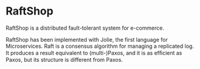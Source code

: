 # RaftShop
RaftShop is a distributed fault-tolerant system for e-commerce.

RaftShop has been implemented with Jolie, the first language for Microservices.
Raft is a consensus algorithm for managing a replicated log. It produces a result equivalent to (multi-)Paxos, and it is as efﬁcient as Paxos, but its structure is different from Paxos.

